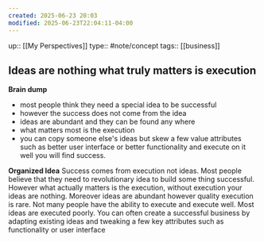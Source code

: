 ```yaml
---
created: 2025-06-23 20:03
modified: 2025-06-23T22:04:11-04:00
---
```

up:: [[My Perspectives]]
type:: #note/concept 
tags:: [[business]]
## Ideas are nothing what truly matters is execution

**Brain dump**
- most people think they need a special idea to be successful
- however the success does not come from the idea
- ideas are abundant and they can be found any where
- what matters most is the execution
- you can copy someone else's ideas but skew a few value attributes such as better user interface or better functionality and execute on it well you will find success.

**Organized Idea**
Success comes from execution not ideas. Most people believe that they need to revolutionary idea to build some thing successful. However what actually matters is the execution, without execution your ideas are nothing. Moreover ideas are abundant however quality execution is rare. Not many people have the ability to execute and execute well. Most ideas are executed poorly. You can often create a successful business by adapting existing ideas and tweaking a few key attributes such as functionality or user interface